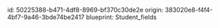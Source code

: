 id: 50225388-b471-4df8-8969-bf370c30de2e
origin: 383020e8-f4f4-4bf7-9a46-3bde74be2417
blueprint: Student_fields
